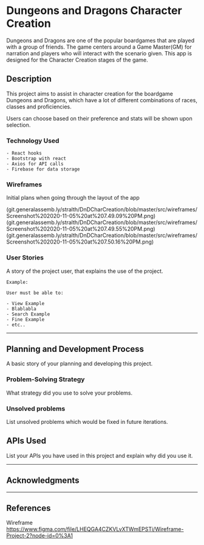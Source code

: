 # Dungeons and Dragons Character Creation

Dungeons and Dragons are one of the popular boardgames that are played with a group of friends. The game centers around a Game Master(GM) for narration and players who will interact with the scenario given. This app is designed for the Character Creation stages of the game.

## Description

This project aims to assist in character creation for the boardgame Dungeons and Dragons, which have a lot of different combinations of races, classes and proficiencies.

Users can choose based on their preference and stats will be shown upon selection.

### Technology Used

```
- React hooks
- Bootstrap with react
- Axios for API calls
- Firebase for data storage
```

### Wireframes

Initial plans when going through the layout of the app

(git.generalassemb.ly/stralth/DnDCharCreation/blob/master/src/wireframes/Screenshot%202020-11-05%20at%207.49.09%20PM.png)
(git.generalassemb.ly/stralth/DnDCharCreation/blob/master/src/wireframes/Screenshot%202020-11-05%20at%207.49.55%20PM.png)
(git.generalassemb.ly/stralth/DnDCharCreation/blob/master/src/wireframes/Screenshot%202020-11-05%20at%207.50.16%20PM.png)

### User Stories

A story of the project user, that explains the use of the project.

```
Example:

User must be able to:

- View Example
- Blablabla
- Search Example
- Fine Example
- etc..

```

---

## Planning and Development Process

A basic story of your planning and developing this project.

### Problem-Solving Strategy

What strategy did you use to solve your problems.

### Unsolved problems

List unsolved problems which would be fixed in future iterations.

## APIs Used

List your APIs you have used in this project and explain why did you use it.

---

## Acknowledgments


---

 ## References

Wireframe
https://www.figma.com/file/LHEQGA4CZKVLvXTWmEPSTi/Wireframe-Project-2?node-id=0%3A1